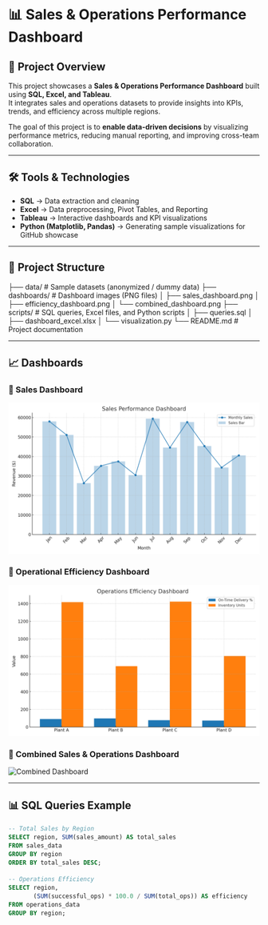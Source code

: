 # 📊 Sales & Operations Performance Dashboard

## 📌 Project Overview  
This project showcases a **Sales & Operations Performance Dashboard** built using **SQL, Excel, and Tableau**.  
It integrates sales and operations datasets to provide insights into KPIs, trends, and efficiency across multiple regions.  

The goal of this project is to **enable data-driven decisions** by visualizing performance metrics, reducing manual reporting, and improving cross-team collaboration.  

---

## 🛠️ Tools & Technologies  
- **SQL** → Data extraction and cleaning  
- **Excel** → Data preprocessing, Pivot Tables, and Reporting  
- **Tableau** → Interactive dashboards and KPI visualizations  
- **Python (Matplotlib, Pandas)** → Generating sample visualizations for GitHub showcase  

---

## 📂 Project Structure  
├── data/ # Sample datasets (anonymized / dummy data)
├── dashboards/ # Dashboard images (PNG files)
│ ├── sales_dashboard.png
│ ├── efficiency_dashboard.png
│ └── combined_dashboard.png
├── scripts/ # SQL queries, Excel files, and Python scripts
│ ├── queries.sql
│ ├── dashboard_excel.xlsx
│ └── visualization.py
└── README.md # Project documentation

---

## 📈 Dashboards  

### 🔹 Sales Dashboard  
![Sales Dashboard](dashboards/sales_performance_dashboard.png)  

### 🔹 Operational Efficiency Dashboard  
![Efficiency Dashboard](dashboards/operations_efficiency_dashboard.png)  

### 🔹 Combined Sales & Operations Dashboard  
![Combined Dashboard](dashboards/sales_performance_combined_dashboard.png)  

---

## 📊 SQL Queries Example  
```sql
-- Total Sales by Region
SELECT region, SUM(sales_amount) AS total_sales
FROM sales_data
GROUP BY region
ORDER BY total_sales DESC;

-- Operations Efficiency
SELECT region, 
       (SUM(successful_ops) * 100.0 / SUM(total_ops)) AS efficiency
FROM operations_data
GROUP BY region;
